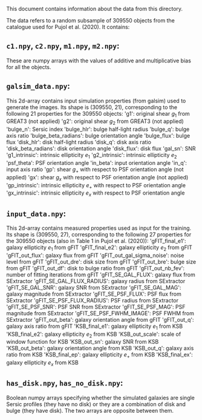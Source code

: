 This document contains information about the data from this directory.

The data refers to a random subsample of 309550 objects from the catalogue used
for Pujol et al. (2020). It contains:

`c1.npy`, `c2.npy`, `m1.npy`, `m2.npy`:
---------------
These are numpy arrays with the values of additive and multiplicative bias for
all the objects.

`galsim_data.npy`:
----------------
This 2d-array contains input simulation properties (from galsim) used to
generate the images. Its shape is (309550, 21), corresponding to the following
21 properties for the 309550 objects:
'g1': original shear $g_1$ from GREAT3 (not applied)
'g2': original shear $g_2$ from GREAT3 (not applied)
'bulge_n': Sersic index
'bulge_hlr': bulge half-light radius
'bulge_q': bulge axis ratio
'bulge_beta_radians': bulge orientation angle
'bulge_flux': bulge flux
'disk_hlr': disk half-light radius
'disk_q': disk axis ratio
'disk_beta_radians': disk orientation angle
'disk_flux': disk flux
'gal_sn': SNR
'g1_intrinsic': intrinsic ellipticity $e_1$
'g2_intrinsic': intrinsic ellipticity $e_2$
'psf_theta': PSF orientation angle
'in_beta': input orientation angle
'in_q': input axis ratio
'gp': shear $g_+$ with respect to PSF orientation angle (not applied)
'gx': shear $g_x$ with respect to PSF orientation angle (not applied)
'gp_intrinsic': intrinsic ellipticity $e_+$ with respect to PSF orientation angle
'gx_intrinsic': intrinsic ellipticity $e_x$ with respect to PSF orientation angle

`input_data.npy`:
---------------
This 2d-array contains measured properties used as input for the training.
Its shape is (309550, 27), corresponding to the following 27 properties
for the 309550 objects (also in Table 1 in Pujol et al. (2020)):
'gFIT_final_e1': galaxy ellipticity $e_1$ from gFIT
'gFIT_final_e2': galaxy ellipticity $e_2$ from gFIT
'gFIT_out_flux': galaxy flux from gFIT
'gFIT_out_gal_sigma_noise': noise level from gFIT
'gFIT_out_dre': disk size from gFIT
'gFIT_out_bre': bulge size from gFIT
'gFIT_out_df': disk to bulge ratio from gFIT
'gFIT_out_nb_fev': number of fitting iterations from gFIT
'gFIT_SE_GAL_FLUX': galaxy flux from SExtractor
'gFIT_SE_GAL_FLUX_RADIUS': galaxy radius from SExtractor
'gFIT_SE_GAL_SNR': galaxy SNR from SExtractor
'gFIT_SE_GAL_MAG': galaxy magnitude from SExtractor
'gFIT_SE_PSF_FLUX': PSF flux from SExtractor
'gFIT_SE_PSF_FLUX_RADIUS': PSF radius from SExtractor
'gFIT_SE_PSF_SNR': PSF SNR from SExtractor
'gFIT_SE_PSF_MAG': PSF magnitude from SExtractor
'gFIT_SE_PSF_FWHM_IMAGE': PSF FWHM from SExtractor
'gFIT_out_beta': galaxy orientation angle from gFIT
'gFIT_out_q': galaxy axis ratio from gFIT
'KSB_final_e1': galaxy ellipticity $e_1$ from KSB
'KSB_final_e2': galaxy ellipticity $e_2$ from KSB
'KSB_out_scale': scale of window function for KSB
'KSB_out_sn': galaxy SNR from KSB
'KSB_out_beta': galaxy orientation angle from KSB
'KSB_out_q': galaxy axis ratio from KSB
'KSB_final_ep': galaxy ellipticity $e_+$ from KSB
'KSB_final_ex': galaxy ellipticity $e_x$ from KSB

`has_disk.npy`, `has_no_disk.npy`:
------------------------------
Boolean numpy arrays specifying whether the simulated galaxies are single Sersic
profiles (they have no disk) or they are a combination of disk and bulge (they
have disk). The two arrays are opposite between them.
